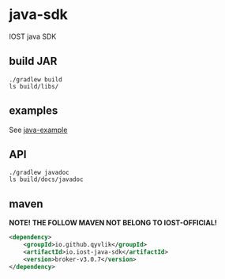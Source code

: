 # java-sdk

IOST java SDK

## build JAR
```
./gradlew build
ls build/libs/
```
## examples
See [java-example](https://github.com/iost-official/java-example)

## API
```
./gradlew javadoc
ls build/docs/javadoc
```

## maven

**NOTE! THE FOLLOW MAVEN NOT BELONG TO IOST-OFFICIAL!**

```xml
<dependency>
    <groupId>io.github.qyvlik</groupId>
    <artifactId>io.iost-java-sdk</artifactId>
    <version>broker-v3.0.7</version>
</dependency>
```